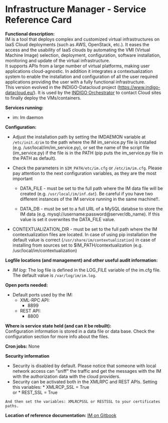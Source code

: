 # Infrastructure Manager - Service Reference Card

**Functional description:**  
   IM is a tool that deploys complex and customized virtual infrastructures on IaaS Cloud deployments (such as AWS, OpenStack, etc.). It eases the access and the usability of IaaS clouds by automating the VMI (Virtual Machine Image) selection, deployment, configuration, software installation, monitoring and update of the virtual infrastructure.  
   It supports APIs from a large number of virtual platforms, making user applications cloud-agnostic. In addition it integrates a contextualization system to enable the installation and configuration of all the user required applications providing the user with a fully functional infrastructure.  
   This version evolved in the INDIGO-Datacloud project (https://www.indigo-datacloud.eu/). It is used by the [INDIGO Orchestrator](https://github.com/indigo-dc/orchestrator) to contact Cloud sites to finally deploy the VMs/containers.

**Services running:**
   * im: Im daemon


**Configuration:**
  * Adjust the installation path by setting the IMDAEMON variable at `/etc/init.d/im` to the path where the IM im_service.py file is installed (e.g. /usr/local/im/im_service.py), or set the name of the script file (im_service.py) if the file is in the PATH (pip puts the im_service.py file in the PATH as default).

  * Check the parameters in `$IM_PATH/etc/im.cfg` or `/etc/im/im.cfg`. Please pay attention to the next configuration variables, as they are the most important

    * DATA_FILE - must be set to the full path where the IM data file will be created (e.g. `/usr/local/im/inf.dat`). Be careful if you have two different instances of the IM service running in the same machine!!.

    * DATA_DB - must be set to a full URL of a MySQL databse to store the IM data (e.g. mysql://username:password@server/db_name). If this value is set it overwrites the DATA_FILE value.

  * CONTEXTUALIZATION_DIR - must be set to the full path where the IM contextualization files are located. In case of using pip installation the default value is correct (`/usr/share/im/contextualization`) in case of installing from sources set to $IM_PATH/contextualization (e.g. /usr/local/im/contextualization)

**Logfile locations (and management) and other useful audit information:**
   * *IM log:* The log file is defined in the LOG_FILE variable of the im.cfg file. The default value is `/var/log/im/im.log`.

**Open ports needed:**
   * Default ports used by the IM:
     * XML-RPC API:
        * 8899
     * REST API:
        * 8800

**Where is service state held (and can it be rebuilt):**  
   Configuration information is stored in a data file or data base. Check the configuration section for more info about the files.

**Cron jobs:**
   None

**Security information**
   * Security is disabled by default. Please notice that someone with local network access can "sniff" the traffic and get the messages with the IM with the authorization data with the cloud providers.
   * Security can be activated both in the XMLRPC and REST APIs. Setting this variables:
    * XMLRCP_SSL = True  
    or
    * REST_SSL = True

    And then set the variables: XMLRCPSSL or RESTSSL to your certificates paths.

**Location of reference documentation:**
   [IM on Gitbook](https://indigo-dc.gitbooks.io/im/content/)
